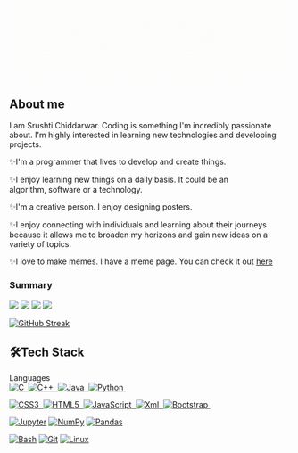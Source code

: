 <h2 align="center"><img src="https://github.com/srushti1006/srushti1006/blob/master/resources/banner.gif"></h2>

<h2>About me</h2>

I am Srushti Chiddarwar. Coding is something I'm incredibly passionate about. I'm highly interested in learning new technologies and developing projects.

✨I'm a programmer that lives to develop and create things.

✨I enjoy learning new things on a daily basis. It could be an algorithm, software or a technology.

✨I'm a creative person. I enjoy designing posters.

✨I enjoy connecting with individuals and learning about their journeys because it allows me to broaden my horizons and gain new ideas on a variety of topics.

✨I love to make memes. I have a meme page. You can check it out <a href="https://instagram.com/chitra_hasya?utm_medium=copy_link">here</a>

<h3>Summary</h3>

![](https://github-profile-summary-cards.vercel.app/api/cards/profile-details?username=srushti1006&theme=monokai)
![](https://github-profile-summary-cards.vercel.app/api/cards/most-commit-language?username=srushti1006&theme=monokai)
![](https://github-profile-summary-cards.vercel.app/api/cards/stats?username=srushti1006&theme=monokai)
![](https://github-profile-summary-cards.vercel.app/api/cards/productive-time?username=srushti1006&theme=monokai)

[![GitHub Streak](https://github-readme-streak-stats.herokuapp.com/?user=srushti1006&theme=dark&ring=FFB19A&hide_border=true&currStreakNum=F6A085&fire=F6A085&currStreakLabel=F6A085)](https://git.io/streak-stats)

<h2>🛠Tech Stack</h2>

Languages  
<a href="https://www.w3schools.com/c/">![C](https://img.shields.io/badge/c-%23404d59.svg?style=for-the-badge&logo=c&%2B%2B&logoColor=white)&nbsp;
<a href="https://www.w3schools.com/cpp/">![C++](https://img.shields.io/badge/c++-%2300599C.svg?style=for-the-badge&logo=c%2B%2B&logoColor=white)&nbsp;
<a href="https://www.java.com/en/">![Java](https://img.shields.io/badge/java-%23ED8B00.svg?style=for-the-badge&logo=java&logoColor=white)&nbsp;
<a href="https://www.python.org/">![Python](https://img.shields.io/badge/python-%23404d59.svg?style=for-the-badge&logo=python&%2B%2B&logoColor=white)&nbsp;

<a href="https://www.w3schools.com/css/">![CSS3](https://img.shields.io/badge/css3-%231572B6.svg?style=for-the-badge&logo=css3&logoColor=white)&nbsp;
<a href="https://www.w3schools.com/html/">![HTML5](https://img.shields.io/badge/html5-%23E34F26.svg?style=for-the-badge&logo=html5&logoColor=white)&nbsp;
<a href="https://www.javascript.com/">![JavaScript](https://img.shields.io/badge/javascript-%23323330.svg?style=for-the-badge&logo=javascript&logoColor=white)&nbsp;
<a href="https://www.w3schools.com/xml/xml_whatis.asp">![Xml](https://img.shields.io/badge/xml-%23404d59.svg?style=for-the-badge&logo=xml&%2B%2B&logoColor=white)&nbsp;
<a href="https://getbootstrap.com/">![Bootstrap](https://img.shields.io/badge/bootstrap-%23ED8B00.svg?style=for-the-badge&logo=bootstrap&logoColor=white)&nbsp;

<a href="https://jupyter.org/"> ![Jupyter](https://img.shields.io/badge/Jupyter-F37626.svg?&style=for-the-badge&logo=Jupyter&logoColor=white)</a>
<a href="https://numpy.org/"> ![NumPy](https://img.shields.io/badge/Numpy-777BB4?style=for-the-badge&logo=numpy&logoColor=white)</a>
<a href="https://pandas.pydata.org/"> ![Pandas](https://img.shields.io/badge/Pandas-2C2D72?style=for-the-badge&logo=pandas&logoColor=white)</a>

<a href="https://www.gnu.org/software/bash/"> ![Bash](https://img.shields.io/badge/Bash-gray?style=for-the-badge&logo=gnubash&logoColor=white)</a>
<a href="https://git-scm.com/"> ![Git](https://img.shields.io/badge/Git-F05032?style=for-the-badge&logo=git&logoColor=white)</a>
<a href="https://www.linux.org/"> ![Linux](https://img.shields.io/badge/Linux-white?style=for-the-badge&logo=linux&logoColor=black)</a>


